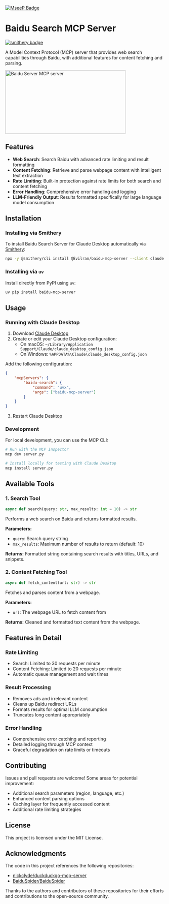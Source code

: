 [![MseeP Badge](https://mseep.net/pr/evilran-baidu-mcp-server-badge.jpg)](https://mseep.ai/app/evilran-baidu-mcp-server)

# Baidu Search MCP Server

[![smithery badge](https://smithery.ai/badge/@Evilran/baidu-mcp-server)](https://smithery.ai/server/@Evilran/baidu-mcp-server)

A Model Context Protocol (MCP) server that provides web search capabilities through Baidu, with additional features for content fetching and parsing.

<a href="https://glama.ai/mcp/servers/@Evilran/baidu-mcp-server">
  <img width="380" height="200" src="https://glama.ai/mcp/servers/@Evilran/baidu-mcp-server/badge" alt="Baidu Server MCP server" />
</a>

## Features

- **Web Search**: Search Baidu with advanced rate limiting and result formatting
- **Content Fetching**: Retrieve and parse webpage content with intelligent text extraction
- **Rate Limiting**: Built-in protection against rate limits for both search and content fetching
- **Error Handling**: Comprehensive error handling and logging
- **LLM-Friendly Output**: Results formatted specifically for large language model consumption

## Installation

### Installing via Smithery

To install Baidu Search Server for Claude Desktop automatically via [Smithery](https://smithery.ai/server/@Evilran/baidu-mcp-server):

```bash
npx -y @smithery/cli install @Evilran/baidu-mcp-server --client claude
```

### Installing via `uv`

Install directly from PyPI using `uv`:

```bash
uv pip install baidu-mcp-server
```

## Usage

### Running with Claude Desktop

1. Download [Claude Desktop](https://claude.ai/download)
2. Create or edit your Claude Desktop configuration:
   - On macOS: `~/Library/Application Support/Claude/claude_desktop_config.json`
   - On Windows: `%APPDATA%\Claude\claude_desktop_config.json`

Add the following configuration:

```json
{
    "mcpServers": {
        "baidu-search": {
            "command": "uvx",
            "args": ["baidu-mcp-server"]
        }
    }
}
```

3. Restart Claude Desktop

### Development

For local development, you can use the MCP CLI:

```bash
# Run with the MCP Inspector
mcp dev server.py

# Install locally for testing with Claude Desktop
mcp install server.py
```
## Available Tools

### 1. Search Tool

```python
async def search(query: str, max_results: int = 10) -> str
```

Performs a web search on Baidu and returns formatted results.

**Parameters:**
- `query`: Search query string
- `max_results`: Maximum number of results to return (default: 10)

**Returns:**
Formatted string containing search results with titles, URLs, and snippets.

### 2. Content Fetching Tool

```python
async def fetch_content(url: str) -> str
```

Fetches and parses content from a webpage.

**Parameters:**
- `url`: The webpage URL to fetch content from

**Returns:**
Cleaned and formatted text content from the webpage.

## Features in Detail

### Rate Limiting

- Search: Limited to 30 requests per minute
- Content Fetching: Limited to 20 requests per minute
- Automatic queue management and wait times

### Result Processing

- Removes ads and irrelevant content
- Cleans up Baidu redirect URLs
- Formats results for optimal LLM consumption
- Truncates long content appropriately

### Error Handling

- Comprehensive error catching and reporting
- Detailed logging through MCP context
- Graceful degradation on rate limits or timeouts

## Contributing

Issues and pull requests are welcome! Some areas for potential improvement:

- Additional search parameters (region, language, etc.)
- Enhanced content parsing options
- Caching layer for frequently accessed content
- Additional rate limiting strategies

## License

This project is licensed under the MIT License.

## Acknowledgments

The code in this project references the following repositories:

- [nickclyde/duckduckgo-mcp-server](https://github.com/nickclyde/duckduckgo-mcp-server)
- [BaiduSpider/BaiduSpider](https://github.com/BaiduSpider/BaiduSpider)

Thanks to the authors and contributors of these repositories for their efforts and contributions to the open-source community.